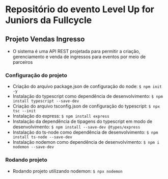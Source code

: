 # Repositório do evento Level Up for Juniors da Fullcycle

## Projeto Vendas Ingresso

- O sistema é uma API REST projetada para permitir a criação, gerenciamento e venda de ingressos para eventos por meio de parceiros

### Configuração do projeto

- Criação do arquivo package.json de configuração do node: `$ npm init -y`
- Instalação do typescript como dependência de desenvolvimento: `$ npm install typescript --save-dev`
- Criação do arquivo tsconfig.json de configuração do typescript: `$ npx tsc --init`
- Instalação do express: `$ npm install express`
- Instalação da dependência de tipagens do typescript em modo de desenvolvimento: `$ npm install --save-dev @types/express`
- Instalação do ts-node como dependência de desenvolvimento: `$ npm install ts-node --save-dev`
- Instalação nodemon como dependência de desenvolvimento: `$ npm i nodemon --save-dev`

### Rodando projeto

- Rodando projeto utilizando nodemon: `$ npx nodemon`
